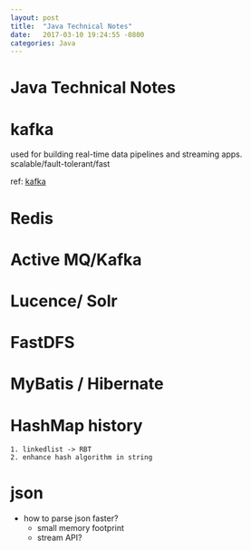 ```yaml
---
layout: post
title:  "Java Technical Notes"
date:   2017-03-10 19:24:55 -0800
categories: Java 
---
```


Java Technical Notes
=====

# kafka

used for building real-time data pipelines and streaming apps.
scalable/fault-tolerant/fast

ref: [kafka](https://kafka.apache.org)



# Redis

# Active MQ/Kafka

# Lucence/ Solr

# FastDFS

# MyBatis / Hibernate


# HashMap history
    1. linkedlist -> RBT
    2. enhance hash algorithm in string

# json
  * how to parse json faster?
    - small memory footprint
    - stream API?
